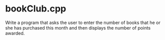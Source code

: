 # bookClub.cpp
Write a program that asks the user to enter the number of books that he or she has purchased this month and then displays the number of points awarded.
